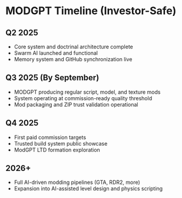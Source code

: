 # MODGPT Timeline (Investor-Safe)

## Q2 2025
- Core system and doctrinal architecture complete
- Swarm AI launched and functional
- Memory system and GitHub synchronization live

## Q3 2025 (By September)
- MODGPT producing regular script, model, and texture mods
- System operating at commission-ready quality threshold
- Mod packaging and ZIP trust validation operational

## Q4 2025
- First paid commission targets
- Trusted build system public showcase
- ModGPT LTD formation exploration

## 2026+
- Full AI-driven modding pipelines (GTA, RDR2, more)
- Expansion into AI-assisted level design and physics scripting
